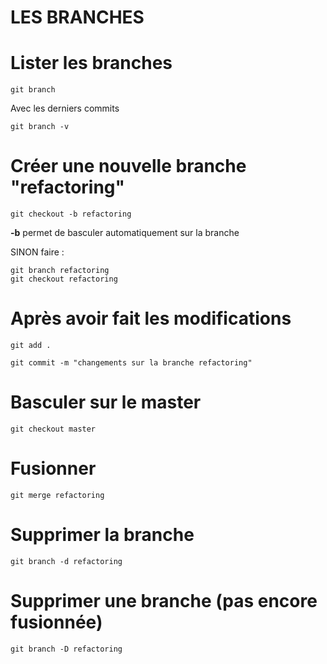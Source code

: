 # LES BRANCHES

# Lister les branches

    git branch

Avec les derniers commits

    git branch -v

# Créer une nouvelle branche "refactoring"

    git checkout -b refactoring

**-b** permet de basculer automatiquement sur la branche

SINON faire :

    git branch refactoring
    git checkout refactoring

# Après avoir fait les modifications

    git add .

    git commit -m "changements sur la branche refactoring"

# Basculer sur le master

    git checkout master

# Fusionner

    git merge refactoring

# Supprimer la branche

    git branch -d refactoring

# Supprimer une branche (pas encore fusionnée)

    git branch -D refactoring
